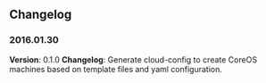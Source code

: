 ## Changelog

### 2016.01.30
  **Version**: 0.1.0
  **Changelog**: Generate cloud-config to create CoreOS machines based on template files and yaml configuration.
